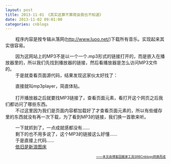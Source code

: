 ```yaml
---
layout: post
title: 2013-11-01 《其实这算不算爬虫我也不知道》
date: 2013-11-02 09:01:00
categories: cnblogs
---
```


<p>&nbsp;&nbsp;&nbsp;&nbsp;&nbsp;&nbsp;&nbsp;&nbsp;程序内容是按专辑从落网(<a href="http://www.luoo.net/" rel="nofollow" target="_blank">http://www.luoo.net/</a>)下载所有音乐。实现起来其实很容易。</p>
<p>&nbsp;&nbsp;&nbsp;&nbsp;&nbsp;&nbsp;&nbsp;&nbsp;因为这网站上的MP3不是以一个一个.mp3形式的链接打开的，而是嵌入在播放器里的，所以我们先找到播放器的链接，然后看播放器是怎么访问MP3文件的。<br />&nbsp;&nbsp;&nbsp;&nbsp;&nbsp;&nbsp;&nbsp;&nbsp;于是就查看页面源代码，结果发现这家伙太好找了：</p>
<p><img src="http://images.cnitblog.com/blog/580469/201311/08234445-065c7855ce87486890371b9bbc2d4dcc.png" alt="" /><br />&nbsp;&nbsp;&nbsp;&nbsp;&nbsp;&nbsp;&nbsp;&nbsp;直接就叫mp3player，简直体贴。<br /><br />&nbsp;&nbsp;&nbsp;&nbsp;&nbsp;&nbsp;&nbsp;&nbsp;打开播放器之后就要找MP3链接了，查看页面元素，看打开这个网页之后我们都访问了哪些东西。<br />&nbsp;&nbsp;&nbsp;&nbsp;&nbsp;&nbsp;&nbsp;&nbsp;不过这里因为我们是页面内容都加载好了才查看页面元素的，所以有些缓存里的东西就没有再一次下载，为了看到MP3的链接，我们换一首歌来听。</p>
<p><img src="http://images.cnitblog.com/blog/580469/201311/08234424-d34917248d884814995e65fbaa9469db.png" alt="" /><br />&nbsp;&nbsp;&nbsp;&nbsp;&nbsp;&nbsp;&nbsp;&nbsp;一下就抓到了，一点成就感都没有&hellip;&hellip;<br />&nbsp;&nbsp;&nbsp;&nbsp;&nbsp;&nbsp;&nbsp;&nbsp;剩下的也不用多说了，这个MP3的链接这么好懂&hellip;&hellip;<br />&nbsp;&nbsp;&nbsp;&nbsp;&nbsp;&nbsp;&nbsp;&nbsp;于是直接上代码&hellip;&hellip;<br />&nbsp;&nbsp;&nbsp;&nbsp;&nbsp;&nbsp;&nbsp;&nbsp;<a href="http://ww1.sinaimg.cn/large/69209b85jw1ea4x86o31dj20iz16sjy5.jpg" rel="nofollow" target="_blank">依旧是新浪图床</a></p>

<div align=right><a href="https://github.com/mlxy/SRBCnblogs"><font size=1>——本文由博客园搬家工具SRBCnblogs转换而成</font></a></div>